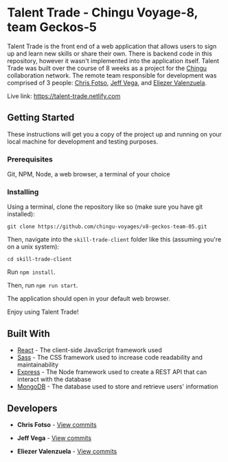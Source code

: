 # Talent Trade - Chingu Voyage-8, team Geckos-5

Talent Trade is the front end of a web application that allows users to sign up and learn new skills or share their own. There is backend code in this repository, however it wasn't implemented into the application itself. Talent Trade was built over the course of 8 weeks as a project for the [Chingu](https://chingu.io/) collaboration network. The remote team responsible for development was comprised of 3 people: [Chris Fotso](https://github.com/chrisfotso), [Jeff Vega](https://github.com/jeffvega), and [Eliezer Valenzuela](https://github.com/vzla0094).

Live link: https://talent-trade.netlify.com

## Getting Started

These instructions will get you a copy of the project up and running on your local machine for development and testing purposes.

### Prerequisites

Git, NPM, Node, a web browser, a terminal of your choice

### Installing

Using a terminal, clone the repository like so (make sure you have git installed):
```
git clone https://github.com/chingu-voyages/v8-geckos-team-05.git
```

Then, navigate into the `skill-trade-client` folder like this (assuming you're on a unix system):

`cd skill-trade-client`

Run `npm install`.

Then, run `npm run start`.

The application should open in your default web browser.

Enjoy using Talent Trade!
## Built With

* [React](https://reactjs.org/) - The client-side JavaScript framework used
* [Sass](https://sass-lang.com/) - The CSS framework used to increase code readability and maintainability
* [Express](https://expressjs.com/) - The Node framework used to create a REST API that can interact with the database
* [MongoDB](https://www.mongodb.com/) - The database used to store and retrieve users' information

## Developers

* **Chris Fotso** - [View commits](https://github.com/chingu-voyages/v8-geckos-team-05/commits?author=chrisfotso)

* **Jeff Vega** - [View commits](https://github.com/chingu-voyages/v8-geckos-team-05/commits?author=jeffvega)

* **Eliezer Valenzuela** - [View commits](https://github.com/chingu-voyages/v8-geckos-team-05/commits?author=vzla0094)

